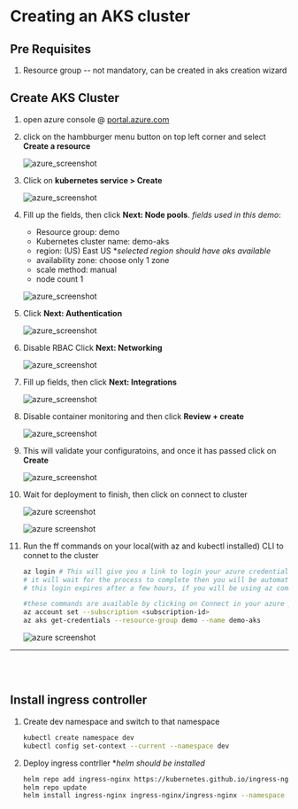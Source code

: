 # Creating an AKS cluster

## Pre Requisites
1. Resource group -- not mandatory, can be created in aks creation wizard

## Create AKS Cluster

1. open azure console @ [portal.azure.com](https://portal.azure.com)

1. click on the hambburger menu button on top left corner and select **Create a resource**

    ![azure_screenshot](ss/ak1.JPG)

1. Click on **kubernetes service > Create**

    ![azure_screenshot](ss/ak2.JPG)

1. Fill up the fields, then click __Next: Node pools__. _fields used in this demo_:
    - Resource group: demo
    - Kubernetes cluster name: demo-aks
    - region: (US) East US *_selected region should have aks available_
    - availability zone: choose only  1 zone
    - scale method: manual
    - node count 1

    ![azure_screenshot](ss/ak3.JPG)

1. Click __Next: Authentication__

    ![azure_screenshot](ss/ak4.JPG)

1. Disable RBAC Click __Next: Networking__

    ![azure_screenshot](ss/ak5.JPG)

1. Fill up fields, then click __Next: Integrations__

    ![azure_screenshot](ss/ak6.JPG)

1. Disable container monitoring and then click __Review + create__

    ![azure_screenshot](ss/ak7.JPG)

1. This will validate your configuratoins, and once it has passed click on __Create__

    ![azure_screenshot](ss/ak8.JPG)

1. Wait for deployment to finish, then click on connect to cluster

    ![azure screenshot](ss/ak9.JPG)

    ![azure screenshot](ss/ak10.JPG)

1. Run the ff commands on your local(with az and kubectl installed) CLI to connet to the cluster

    
    ```bash
    az login # This will give you a link to login your azure credentials via browser
    # it will wait for the process to complete then you will be automatically signed in to azure CLI
    # this login expires after a few hours, if you will be using az commands the following day, you will have to login again

    #these commands are available by clicking on Connect in your azure portal -- kubernetes service UI
    az account set --subscription <subscription-id>
    az aks get-credentials --resource-group demo --name demo-aks
    ```
    ![azure screenshot](ss/ak11.JPG)

---

<br>
<br>

## Install ingress controller

1. Create dev namespace and switch to that namespace

    ```bash
    kubectl create namespace dev
    kubectl config set-context --current --namespace dev
    ```

1. Deploy ingress contrller *_helm should be installed_

    ```bash
    helm repo add ingress-nginx https://kubernetes.github.io/ingress-nginx
    helm repo update
    helm install ingress-nginx ingress-nginx/ingress-nginx --namespace dev #--create-namespace
    ```


